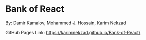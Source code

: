 # Bank of React

By: Damir Kamalov, Mohammed J. Hossain, Karim Nekzad

GitHub Pages Link:  https://karimnekzad.github.io/Bank-of-React/
